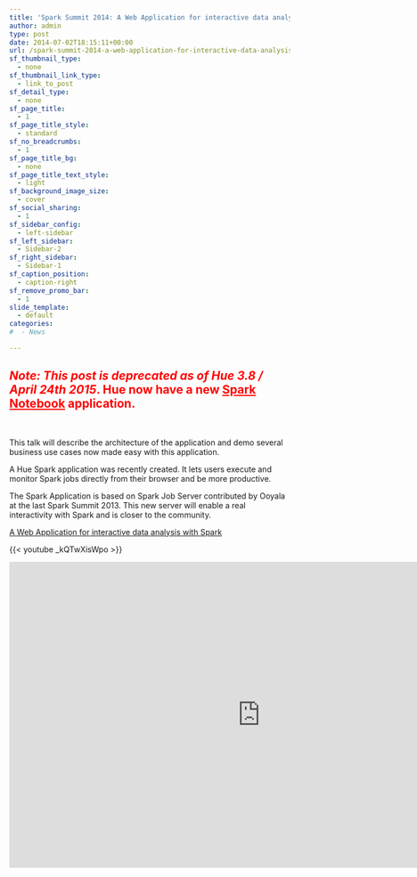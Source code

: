 ```yaml
---
title: 'Spark Summit 2014: A Web Application for interactive data analysis with Spark'
author: admin
type: post
date: 2014-07-02T18:15:11+00:00
url: /spark-summit-2014-a-web-application-for-interactive-data-analysis-with-spark/
sf_thumbnail_type:
  - none
sf_thumbnail_link_type:
  - link_to_post
sf_detail_type:
  - none
sf_page_title:
  - 1
sf_page_title_style:
  - standard
sf_no_breadcrumbs:
  - 1
sf_page_title_bg:
  - none
sf_page_title_text_style:
  - light
sf_background_image_size:
  - cover
sf_social_sharing:
  - 1
sf_sidebar_config:
  - left-sidebar
sf_left_sidebar:
  - Sidebar-2
sf_right_sidebar:
  - Sidebar-1
sf_caption_position:
  - caption-right
sf_remove_promo_bar:
  - 1
slide_template:
  - default
categories:
#  - News

---
```

## <span style="color: #ff0000;"><em>Note:</em> <em>This post is deprecated as of Hue 3.8 / April 24th 2015</em>. Hue now have a new <a style="color: #ff0000;" href="https://gethue.com/new-notebook-application-for-spark-sql/" target="_blank" rel="noopener noreferrer">Spark Notebook</a> application.</span>

&nbsp;

This talk will describe the architecture of the application and demo several business use cases now made easy with this application.

A Hue Spark application was recently created. It lets users execute and monitor Spark jobs directly from their browser and be more productive.

The Spark Application is based on Spark Job Server contributed by Ooyala at the last Spark Summit 2013. This new server will enable a real interactivity with Spark and is closer to the community.

[A Web Application for interactive data analysis with Spark][1]

{{< youtube _kQTwXisWpo >}}

<iframe src="http://www.slideshare.net/slideshow/embed_code/36562742" width="900" height="550" frameborder="0" marginwidth="0" marginheight="0" scrolling="no"></iframe>

 [1]: http://spark-summit.org/2014/talk/a-web-application-for-interactive-data-analysis-with-spark

